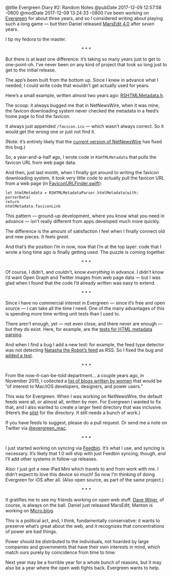 @title Evergreen Diary #2: Random Notes
@pubDate 2017-12-09 12:57:58 -0800
@modDate 2017-12-09 13:24:33 -0800
I’ve been working on <a href="https://ranchero.com/evergreen/">Evergreen</a> for about three years, and so I considered writing about playing such a long game — but then Daniel released <a href="https://red-sweater.com/marsedit/">MarsEdit 4.0</a> after *seven* years.

I tip my fedora to the master.

<p style="text-align:center">* * *</p>

But there is at least one difference: it’s taking so many years just to get to one-point-oh. I’ve never been on any kind of project that took so long just to get to the initial release.

The app’s been built from the bottom up. Since I knew in advance what I needed, I could write code that wouldn’t get actually used for years.

Here’s a small example, written almost two years ago: [RSHTMLMetadata.h](https://github.com/brentsimmons/Evergreen/blob/master/Frameworks/RSParser/HTML/RSHTMLMetadata.h).

The scoop: it always bugged me that in NetNewsWire, when it was mine, the favicon downloading system never checked the metadata in a feed’s home page to find the favicon.

It always just appended `/favicon.ico` — which wasn’t always correct. So it would get the wrong one or just not find it.

(Note: it’s entirely likely that the <a href="http://netnewswireapp.com/">current version of NetNewsWire</a> has fixed this bug.)

So, a year-and-a-half ago, I wrote code in `RSHTMLMetadata` that pulls the favicon URL from web page data.

And then, just last month, when I finally got around to writing the favicon downloading system, it took very little code to actually pull the favicon URL from a web page (in [FaviconURLFinder.swift](https://github.com/brentsimmons/Evergreen/blob/master/Evergreen/Favicons/FaviconURLFinder.swift)):

<code>let htmlMetadata = RSHTMLMetadataParser.&#8203;htmlMetadata&#8203;(with: parserData)</code><br />
<code>return htmlMetadata.&#8203;faviconLink</code>

This pattern — ground-up development, where you know what you need in advance — isn’t really different from apps developed much more quickly.

The difference is the amount of satisfaction I feel when I finally connect old and new pieces. It feels *great*.

And that’s the position I’m in now, now that I’m at the top layer: code that I wrote a long time ago is finally getting *used*. The puzzle is coming together.

<p style="text-align:center">* * *</p>

Of course, I didn’t, and couldn’t, know *everything* in advance. I didn’t know I’d want Open Graph and Twitter images from web page data — but I was glad when I found that the code I’d already written was easy to extend.

<p style="text-align:center">* * *</p>

Since I have no commercial interest in Evergreen — since it’s free and open source — I can take all the time I need. One of the many advantages of this is spending more time writing unit tests than I used to.

There aren’t enough, yet — not even close; and there never are enough — but they do exist. Here, for example, are the <a href="https://github.com/brentsimmons/Evergreen/blob/master/Frameworks/RSParser/RSParserTests/HTMLMetadataTests.swift">tests for HTML metadata parsing</a>.

And when I find a bug I add a new test: for example, the feed type detector was not detecting <a href="https://www.natashatherobot.com/feed/">Natasha the Robot’s feed</a> as RSS. So I fixed the bug and [added a test](https://github.com/brentsimmons/Evergreen/blob/master/Frameworks/RSParser/RSParserTests/FeedParserTypeTests.swift).

<p style="text-align:center">* * *</p>

From the now-it-can-be-told department… a couple years ago, in November 2015, I collected a <a href="http://inessential.com/2015/11/16/blogs_by_women">list of blogs written by women</a> that would be “of interest to Mac/iOS developers, designers, and power users.”

This was for Evergreen. When I was working on NetNewsWire, the default feeds were all, or almost all, written by men. For Evergreen I wanted to fix that, and I also wanted to create a larger feed directory that was inclusive. (Here’s the <a href="https://github.com/brentsimmons/Evergreen/blob/master/Evergreen/FeedList/FeedList.plist">plist</a> for the directory. It still needs a bunch of work.)

If you have feeds to suggest, please do a pull request. Or send me a note on Twitter via <a href="https://twitter.com/evergreen_mac">@evergreen_mac</a>.

<p style="text-align:center">* * *</p>

I just started working on syncing via [Feedbin](https://feedbin.com/). It’s what I use, and syncing is necessary. It’s likely that 1.0 will ship with just Feedbin syncing, though, and I’ll add other systems in follow-up releases.

Also: I just got a new iPad Mini which travels to and from work with me. I didn’t expect to love this device so much! So now I’m thinking of doing Evergreen for iOS after all. (Also open source, as part of the same project.)

<p style="text-align:center">* * *</p>

It gratifies me to see my friends working on open web stuff. <a href="http://scripting.com">Dave Winer</a>, of course, is always on the ball. Daniel just released MarsEdit; Manton is working on <a href="https://micro.blog">Micro.blog</a>.

This is a political act, and, I think, fundamentally conservative: it wants to preserve what’s great about the web, and it recognizes that concentrations of power are bad things.

Power should be distributed to the individuals, not hoarded by large companies and governments that have their own interests in mind, which match ours purely by coincidence from time to time.

Next year may be a horrible year for a whole bunch of reasons, but it may also be a year where the open web fights back. Evergreen wants to help.
